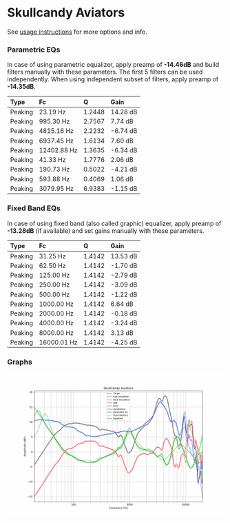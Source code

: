 # Skullcandy Aviators
See [usage instructions](https://github.com/jaakkopasanen/AutoEq#usage) for more options and info.

### Parametric EQs
In case of using parametric equalizer, apply preamp of **-14.46dB** and build filters manually
with these parameters. The first 5 filters can be used independently.
When using independent subset of filters, apply preamp of **-14.35dB**.

| Type    | Fc          |      Q | Gain     |
|:--------|:------------|:-------|:---------|
| Peaking | 23.19 Hz    | 1.2448 | 14.28 dB |
| Peaking | 995.30 Hz   | 2.7567 | 7.74 dB  |
| Peaking | 4815.16 Hz  | 2.2232 | -6.74 dB |
| Peaking | 6937.45 Hz  | 1.6134 | 7.60 dB  |
| Peaking | 12402.88 Hz | 1.3635 | -6.34 dB |
| Peaking | 41.33 Hz    | 1.7776 | 2.06 dB  |
| Peaking | 190.73 Hz   | 0.5022 | -4.21 dB |
| Peaking | 593.88 Hz   | 0.4069 | 1.06 dB  |
| Peaking | 3079.95 Hz  | 6.9383 | -1.15 dB |

### Fixed Band EQs
In case of using fixed band (also called graphic) equalizer, apply preamp of **-13.28dB**
(if available) and set gains manually with these parameters.

| Type    | Fc          |      Q | Gain     |
|:--------|:------------|:-------|:---------|
| Peaking | 31.25 Hz    | 1.4142 | 13.53 dB |
| Peaking | 62.50 Hz    | 1.4142 | -1.70 dB |
| Peaking | 125.00 Hz   | 1.4142 | -2.79 dB |
| Peaking | 250.00 Hz   | 1.4142 | -3.09 dB |
| Peaking | 500.00 Hz   | 1.4142 | -1.22 dB |
| Peaking | 1000.00 Hz  | 1.4142 | 6.64 dB  |
| Peaking | 2000.00 Hz  | 1.4142 | -0.18 dB |
| Peaking | 4000.00 Hz  | 1.4142 | -3.24 dB |
| Peaking | 8000.00 Hz  | 1.4142 | 3.13 dB  |
| Peaking | 16000.01 Hz | 1.4142 | -4.25 dB |

### Graphs
![](./Skullcandy%20Aviators.png)